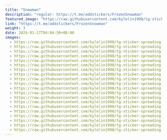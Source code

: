 ```yaml
---
title: "Snowman"
description: "regular: https://t.me/addstickers/FrozenSnowman"
featured_image: "https://raw.githubusercontent.com/kylelin1998/tg-sticker-spreading-worldwide-images/main/img/97b9eb63-5b16-4db3-a787-f332d38b8831.jpg"
link: "https://t.me/addstickers/FrozenSnowman"
weight: 3
date: 2024-01-17T04:04:50+08:00
images:
  - https://raw.githubusercontent.com/kylelin1998/tg-sticker-spreading-worldwide-images/main/img/97b9eb63-5b16-4db3-a787-f332d38b8831.jpg
  - https://raw.githubusercontent.com/kylelin1998/tg-sticker-spreading-worldwide-images/main/img/3559a905-cb55-4e11-b6c5-8b22542e66f2.jpg
  - https://raw.githubusercontent.com/kylelin1998/tg-sticker-spreading-worldwide-images/main/img/63c10006-c0a0-4dca-97b1-dd6ab1916e6e.jpg
  - https://raw.githubusercontent.com/kylelin1998/tg-sticker-spreading-worldwide-images/main/img/0d6293f5-52a2-44d0-9bec-77f49fe9ea8e.jpg
  - https://raw.githubusercontent.com/kylelin1998/tg-sticker-spreading-worldwide-images/main/img/1ae1f2df-f5ad-42da-a148-ec68647bc0e5.jpg
  - https://raw.githubusercontent.com/kylelin1998/tg-sticker-spreading-worldwide-images/main/img/c32a7055-efde-4f95-8da2-27f525357b71.jpg
  - https://raw.githubusercontent.com/kylelin1998/tg-sticker-spreading-worldwide-images/main/img/8c6102cd-6099-4c64-b801-420e50f4f137.jpg
  - https://raw.githubusercontent.com/kylelin1998/tg-sticker-spreading-worldwide-images/main/img/5dea52cb-c150-478b-b334-7fd6be68f017.jpg
  - https://raw.githubusercontent.com/kylelin1998/tg-sticker-spreading-worldwide-images/main/img/6bad04d1-47ab-4749-92cd-d5299df990f4.jpg
  - https://raw.githubusercontent.com/kylelin1998/tg-sticker-spreading-worldwide-images/main/img/c7a46483-fd45-4030-811c-edee19e067a5.jpg
  - https://raw.githubusercontent.com/kylelin1998/tg-sticker-spreading-worldwide-images/main/img/fdf268a9-f6fe-43c2-a07e-2faa5f791fd5.jpg
  - https://raw.githubusercontent.com/kylelin1998/tg-sticker-spreading-worldwide-images/main/img/7aa180db-2ee9-48c6-9204-23c2a82d1c62.jpg
  - https://raw.githubusercontent.com/kylelin1998/tg-sticker-spreading-worldwide-images/main/img/7a13b64c-6108-4b5f-8326-7cdf76c352d9.jpg
  - https://raw.githubusercontent.com/kylelin1998/tg-sticker-spreading-worldwide-images/main/img/b6f304f8-68f5-4a56-b44c-ecea72ab56a1.jpg
  - https://raw.githubusercontent.com/kylelin1998/tg-sticker-spreading-worldwide-images/main/img/43cfa521-47cb-4e3c-a631-8d6538f4811f.jpg
  - https://raw.githubusercontent.com/kylelin1998/tg-sticker-spreading-worldwide-images/main/img/47462264-b7c0-45d7-bbd5-8614033647d5.jpg
  - https://raw.githubusercontent.com/kylelin1998/tg-sticker-spreading-worldwide-images/main/img/a493e317-43c7-4fea-a5df-4ab8a522d537.jpg
  - https://raw.githubusercontent.com/kylelin1998/tg-sticker-spreading-worldwide-images/main/img/7c94c2b1-e9c3-4184-a0a2-ec2873ca7ab3.jpg
  - https://raw.githubusercontent.com/kylelin1998/tg-sticker-spreading-worldwide-images/main/img/68e8862c-8981-4f12-b886-5d529314489a.jpg
  - https://raw.githubusercontent.com/kylelin1998/tg-sticker-spreading-worldwide-images/main/img/f902199c-c702-4dd8-8fc8-9798ecacbdad.jpg
---
```

